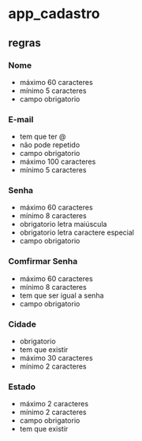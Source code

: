 # app_cadastro
 ## regras
 ### Nome
 - máximo 60 caracteres
 - mínimo 5 caracteres
 - campo obrigatorio

 ### E-mail
 - tem que ter @
 - não pode repetido
 - campo obrigatorio
 - máximo 100 caracteres
 - mínimo 5 caracteres

 ### Senha
 - máximo 60 caracteres
 - mínimo 8 caracteres
 - obrigatorio letra maiúscula
 - obrigatorio letra caractere especial
 - campo obrigatorio

 ### Comfirmar Senha 
 - máximo 60 caracteres
 - mínimo 8 caracteres
 - tem que ser igual a senha
 - campo obrigatorio

 ### Cidade
 - obrigatorio
 - tem que existir
 - máximo 30 caracteres
 - mínimo 2 caracteres
 
 ### Estado
 - máximo 2 caracteres
 - mínimo 2 caracteres
 - campo obrigatorio
 - tem que existir
